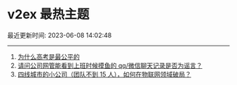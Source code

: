 # v2ex 最热主题

最近更新时间: 2023-06-08 14:02:48

--- 
1. [为什么高考是最公平的](https://www.v2ex.com/t/946871) 
2. [请问公司网管能看到上班时候摸鱼的 qq/微信聊天记录是否为谣言？](https://www.v2ex.com/t/946821) 
3. [四线城市的小公司（团队不到 15 人），如何在物联网领域破局？](https://www.v2ex.com/t/946848) 
